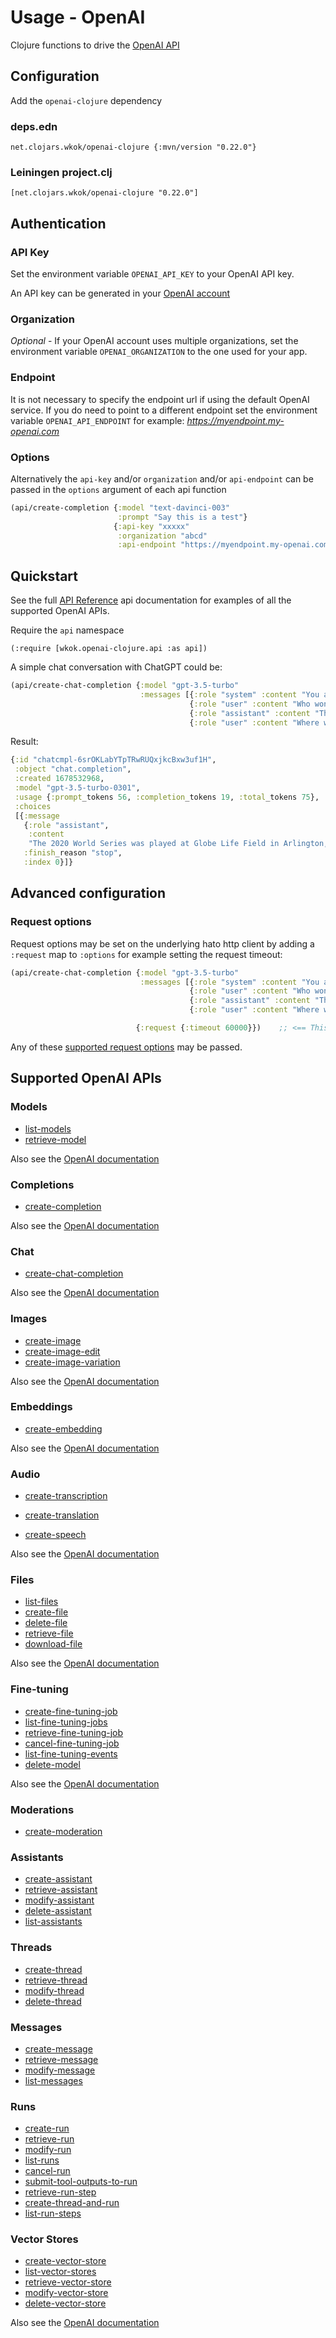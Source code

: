 # Usage - OpenAI

Clojure functions to drive the [OpenAI API](https://platform.openai.com/docs/introduction)

## Configuration

Add the `openai-clojure` dependency

### deps.edn

```
net.clojars.wkok/openai-clojure {:mvn/version "0.22.0"}
```

### Leiningen project.clj

```
[net.clojars.wkok/openai-clojure "0.22.0"]
```

## Authentication

### API Key

Set the environment variable `OPENAI_API_KEY` to your OpenAI API key.

An API key can be generated in your [OpenAI account](https://platform.openai.com/account/api-keys)

### Organization

*Optional* - If your OpenAI account uses multiple organizations, set the environment variable `OPENAI_ORGANIZATION` to the one used for your app.

### Endpoint

It is not necessary to specify the endpoint url if using the default OpenAI service. If you do need to point to a different endpoint set the environment variable `OPENAI_API_ENDPOINT` for example: *https://myendpoint.my-openai.com*

### Options

Alternatively the `api-key` and/or `organization` and/or `api-endpoint` can be passed in the `options` argument of each api function

```clojure
(api/create-completion {:model "text-davinci-003"
                        :prompt "Say this is a test"}
                       {:api-key "xxxxx"
                        :organization "abcd"
                        :api-endpoint "https://myendpoint.my-openai.com"})
```

## Quickstart

See the full [API Reference](https://cljdoc.org/d/net.clojars.wkok/openai-clojure/0.22.0/api/wkok.openai-clojure.api) api documentation for examples of all the supported OpenAI APIs.

Require the `api` namespace

```
(:require [wkok.openai-clojure.api :as api])
```

A simple chat conversation with ChatGPT could be:

```clojure
(api/create-chat-completion {:model "gpt-3.5-turbo"
                             :messages [{:role "system" :content "You are a helpful assistant."}
                                        {:role "user" :content "Who won the world series in 2020?"}
                                        {:role "assistant" :content "The Los Angeles Dodgers won the World Series in 2020."}
                                        {:role "user" :content "Where was it played?"}]})
```

Result:
```clojure
{:id "chatcmpl-6srOKLabYTpTRwRUQxjkcBxw3uf1H",
 :object "chat.completion",
 :created 1678532968,
 :model "gpt-3.5-turbo-0301",
 :usage {:prompt_tokens 56, :completion_tokens 19, :total_tokens 75},
 :choices
 [{:message
   {:role "assistant",
    :content
    "The 2020 World Series was played at Globe Life Field in Arlington, Texas."},
   :finish_reason "stop",
   :index 0}]}
```

## Advanced configuration

### Request options

Request options may be set on the underlying hato http client by adding a `:request` map to `:options` for example setting the request timeout:

```clojure
(api/create-chat-completion {:model "gpt-3.5-turbo"
                             :messages [{:role "system" :content "You are a helpful assistant."}
                                        {:role "user" :content "Who won the world series in 2020?"}
                                        {:role "assistant" :content "The Los Angeles Dodgers won the World Series in 2020."}
                                        {:role "user" :content "Where was it played?"}]}

                            {:request {:timeout 60000}})    ;; <== This
```

Any of these [supported request options](https://github.com/gnarroway/hato#request-options) may be passed.

## Supported OpenAI APIs

### Models

* [list-models](https://cljdoc.org/d/net.clojars.wkok/openai-clojure/0.22.0/api/wkok.openai-clojure.api#list-models)
* [retrieve-model](https://cljdoc.org/d/net.clojars.wkok/openai-clojure/0.22.0/api/wkok.openai-clojure.api#retrieve-model)

Also see the [OpenAI documentation](https://platform.openai.com/docs/api-reference/models)

### Completions

* [create-completion](https://cljdoc.org/d/net.clojars.wkok/openai-clojure/0.22.0/api/wkok.openai-clojure.api#create-completion)

Also see the [OpenAI documentation](https://platform.openai.com/docs/api-reference/completions)

### Chat

* [create-chat-completion](https://cljdoc.org/d/net.clojars.wkok/openai-clojure/0.22.0/api/wkok.openai-clojure.api#create-chat-completion)

Also see the [OpenAI documentation](https://platform.openai.com/docs/api-reference/chat)

### Images

* [create-image](https://cljdoc.org/d/net.clojars.wkok/openai-clojure/0.22.0/api/wkok.openai-clojure.api#create-image)
* [create-image-edit](https://cljdoc.org/d/net.clojars.wkok/openai-clojure/0.22.0/api/wkok.openai-clojure.api#create-image-edit)
* [create-image-variation](https://cljdoc.org/d/net.clojars.wkok/openai-clojure/0.22.0/api/wkok.openai-clojure.api#create-image-variation)

Also see the [OpenAI documentation](https://platform.openai.com/docs/api-reference/images)

### Embeddings

* [create-embedding](https://cljdoc.org/d/net.clojars.wkok/openai-clojure/0.22.0/api/wkok.openai-clojure.api#create-embedding)

Also see the [OpenAI documentation](https://platform.openai.com/docs/api-reference/embeddings)

### Audio

* [create-transcription](https://cljdoc.org/d/net.clojars.wkok/openai-clojure/0.22.0/api/wkok.openai-clojure.api#create-transcription)
* [create-translation](https://cljdoc.org/d/net.clojars.wkok/openai-clojure/0.22.0/api/wkok.openai-clojure.api#create-translation)

* [create-speech](https://cljdoc.org/d/net.clojars.wkok/openai-clojure/0.22.0/api/wkok.openai-clojure.api#create-speech)

Also see the [OpenAI documentation](https://platform.openai.com/docs/api-reference/audio)

### Files

* [list-files](https://cljdoc.org/d/net.clojars.wkok/openai-clojure/0.22.0/api/wkok.openai-clojure.api#list-files)
* [create-file](https://cljdoc.org/d/net.clojars.wkok/openai-clojure/0.22.0/api/wkok.openai-clojure.api#create-file)
* [delete-file](https://cljdoc.org/d/net.clojars.wkok/openai-clojure/0.22.0/api/wkok.openai-clojure.api#delete-file)
* [retrieve-file](https://cljdoc.org/d/net.clojars.wkok/openai-clojure/0.22.0/api/wkok.openai-clojure.api#retrieve-file)
* [download-file](https://cljdoc.org/d/net.clojars.wkok/openai-clojure/0.22.0/api/wkok.openai-clojure.api#download-file)

Also see the [OpenAI documentation](https://platform.openai.com/docs/api-reference/files)

### Fine-tuning

* [create-fine-tuning-job](https://cljdoc.org/d/net.clojars.wkok/openai-clojure/0.22.0/api/wkok.openai-clojure.api#create-fine-tuning-job)
* [list-fine-tuning-jobs](https://cljdoc.org/d/net.clojars.wkok/openai-clojure/0.22.0/api/wkok.openai-clojure.api#list-fine-tuning-jobs)
* [retrieve-fine-tuning-job](https://cljdoc.org/d/net.clojars.wkok/openai-clojure/0.22.0/api/wkok.openai-clojure.api#retrieve-fine-tuning-job)
* [cancel-fine-tuning-job](https://cljdoc.org/d/net.clojars.wkok/openai-clojure/0.22.0/api/wkok.openai-clojure.api#cancel-fine-tuning-job)
* [list-fine-tuning-events](https://cljdoc.org/d/net.clojars.wkok/openai-clojure/0.22.0/api/wkok.openai-clojure.api#list-fine-tuning-events)
* [delete-model](https://cljdoc.org/d/net.clojars.wkok/openai-clojure/0.22.0/api/wkok.openai-clojure.api#delete-model)

Also see the [OpenAI documentation](https://platform.openai.com/docs/api-reference/fine-tuning)

### Moderations

* [create-moderation](https://cljdoc.org/d/net.clojars.wkok/openai-clojure/0.22.0/api/wkok.openai-clojure.api#create-moderation)

### Assistants

* [create-assistant](https://platform.openai.com/docs/api-reference/assistants/createAssistant)
* [retrieve-assistant](https://platform.openai.com/docs/api-reference/assistants/getAssistant)
* [modify-assistant](https://platform.openai.com/docs/api-reference/assistants/modifyAssistant)
* [delete-assistant](https://platform.openai.com/docs/api-reference/assistants/deleteAssistant)
* [list-assistants](https://platform.openai.com/docs/api-reference/assistants/listAssistants)

### Threads

* [create-thread](https://platform.openai.com/docs/api-reference/threads/createThread)
* [retrieve-thread](https://platform.openai.com/docs/api-reference/threads/getThread)
* [modify-thread](https://platform.openai.com/docs/api-reference/threads/modifyThread)
* [delete-thread](https://platform.openai.com/docs/api-reference/threads/deleteThread)

### Messages

* [create-message](https://platform.openai.com/docs/api-reference/messages/createMessage)
* [retrieve-message](https://platform.openai.com/docs/api-reference/messages/getMessage)
* [modify-message](https://platform.openai.com/docs/api-reference/messages/modifyMessage)
* [list-messages](https://platform.openai.com/docs/api-reference/messages/listMessages)

### Runs

* [create-run](https://platform.openai.com/docs/api-reference/runs/createRun)
* [retrieve-run](https://platform.openai.com/docs/api-reference/runs/getRun)
* [modify-run](https://platform.openai.com/docs/api-reference/runs/modifyRun)
* [list-runs](https://platform.openai.com/docs/api-reference/runs/listRuns)
* [cancel-run](https://platform.openai.com/docs/api-reference/runs/cancelRun)
* [submit-tool-outputs-to-run](https://platform.openai.com/docs/api-reference/runs/submitToolOutputs)
* [retrieve-run-step](https://platform.openai.com/docs/api-reference/runs/getRunStep)
* [create-thread-and-run](https://platform.openai.com/docs/api-reference/runs/createThreadAndRun)
* [list-run-steps](https://platform.openai.com/docs/api-reference/runs/listRunSteps)

### Vector Stores

* [create-vector-store](https://platform.openai.com/docs/api-reference/vector-stores/create)
* [list-vector-stores](https://platform.openai.com/docs/api-reference/vector-stores/list)
* [retrieve-vector-store](https://platform.openai.com/docs/api-reference/vector-stores/retrieve)
* [modify-vector-store](https://platform.openai.com/docs/api-reference/vector-stores/modify)
* [delete-vector-store](https://platform.openai.com/docs/api-reference/vector-stores/delete)


Also see the [OpenAI documentation](https://platform.openai.com/docs/api-reference/moderations)
